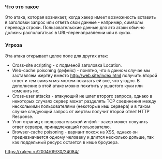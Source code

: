 ### Что это такое
Это атака, которая возникает, когда хакер имеет возможность вставить в заголовки запрос или ответа свои данные - например, символы перевода строки.
Пользовательские данные для это атаки обычно должны располагаться в URL-перенаправлении или в куках.

### Угроза
Эта атака открывает целое поле для других атак:
- Cross-site scripting - с подменой заголовка Location.
- Web-cache poisoning (дефейс) - понятно, что в  данном случае мы заставляем жертву вместо http://web.site/index.html получить второй ответ и тем самым мы можем показать ей все, что угодно. В дополнение в этой атаке можно похитить у ушастого куки или изменить их.
- Cross-user attacks - атакующий не шлет второго запроса, однако в некоторых случаях сервер может разделять ТСР соединения между несколькими пользователями (некоторые кеш сервера) и в таком случае следующий запрос от жертвы получит второй ответ HTTP Response.
- Угон страниц с пользовательской инфой - хакер может получить ответ сервера, принадлежащий пользователю.
- Browser-cache poisoning - вариант похож на XSS, однако он предназначается одному человеку и длится несколько дольше, так как поддельный ресурс остается в кеше броузера.

https://xakep.ru/2004/09/30/24084/